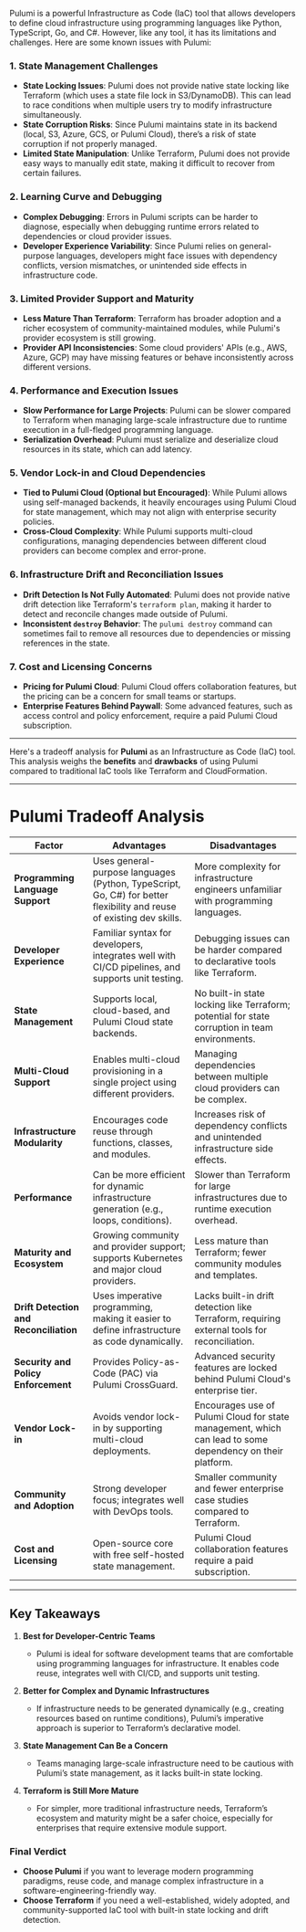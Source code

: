 
Pulumi is a powerful Infrastructure as Code (IaC) tool that allows developers to define cloud infrastructure using programming languages like Python, TypeScript, Go, and C#. However, like any tool, it has its limitations and challenges. Here are some known issues with Pulumi:

### **1. State Management Challenges**

- **State Locking Issues**: Pulumi does not provide native state locking like Terraform (which uses a state file lock in S3/DynamoDB). This can lead to race conditions when multiple users try to modify infrastructure simultaneously.
- **State Corruption Risks**: Since Pulumi maintains state in its backend (local, S3, Azure, GCS, or Pulumi Cloud), there’s a risk of state corruption if not properly managed.
- **Limited State Manipulation**: Unlike Terraform, Pulumi does not provide easy ways to manually edit state, making it difficult to recover from certain failures.

### **2. Learning Curve and Debugging**

- **Complex Debugging**: Errors in Pulumi scripts can be harder to diagnose, especially when debugging runtime errors related to dependencies or cloud provider issues.
- **Developer Experience Variability**: Since Pulumi relies on general-purpose languages, developers might face issues with dependency conflicts, version mismatches, or unintended side effects in infrastructure code.

### **3. Limited Provider Support and Maturity**

- **Less Mature Than Terraform**: Terraform has broader adoption and a richer ecosystem of community-maintained modules, while Pulumi's provider ecosystem is still growing.
- **Provider API Inconsistencies**: Some cloud providers' APIs (e.g., AWS, Azure, GCP) may have missing features or behave inconsistently across different versions.

### **4. Performance and Execution Issues**

- **Slow Performance for Large Projects**: Pulumi can be slower compared to Terraform when managing large-scale infrastructure due to runtime execution in a full-fledged programming language.
- **Serialization Overhead**: Pulumi must serialize and deserialize cloud resources in its state, which can add latency.

### **5. Vendor Lock-in and Cloud Dependencies**

- **Tied to Pulumi Cloud (Optional but Encouraged)**: While Pulumi allows using self-managed backends, it heavily encourages using Pulumi Cloud for state management, which may not align with enterprise security policies.
- **Cross-Cloud Complexity**: While Pulumi supports multi-cloud configurations, managing dependencies between different cloud providers can become complex and error-prone.

### **6. Infrastructure Drift and Reconciliation Issues**

- **Drift Detection Is Not Fully Automated**: Pulumi does not provide native drift detection like Terraform's `terraform plan`, making it harder to detect and reconcile changes made outside of Pulumi.
- **Inconsistent `destroy` Behavior**: The `pulumi destroy` command can sometimes fail to remove all resources due to dependencies or missing references in the state.

### **7. Cost and Licensing Concerns**

- **Pricing for Pulumi Cloud**: Pulumi Cloud offers collaboration features, but the pricing can be a concern for small teams or startups.
- **Enterprise Features Behind Paywall**: Some advanced features, such as access control and policy enforcement, require a paid Pulumi Cloud subscription.


--- 

Here's a tradeoff analysis for **Pulumi** as an Infrastructure as Code (IaC) tool. This analysis weighs the **benefits** and **drawbacks** of using Pulumi compared to traditional IaC tools like Terraform and CloudFormation.

---

# **Pulumi Tradeoff Analysis**

| **Factor**               | **Advantages** | **Disadvantages** |
|--------------------------|---------------|-------------------|
| **Programming Language Support** | Uses general-purpose languages (Python, TypeScript, Go, C#) for better flexibility and reuse of existing dev skills. | More complexity for infrastructure engineers unfamiliar with programming languages. |
| **Developer Experience** | Familiar syntax for developers, integrates well with CI/CD pipelines, and supports unit testing. | Debugging issues can be harder compared to declarative tools like Terraform. |
| **State Management** | Supports local, cloud-based, and Pulumi Cloud state backends. | No built-in state locking like Terraform; potential for state corruption in team environments. |
| **Multi-Cloud Support** | Enables multi-cloud provisioning in a single project using different providers. | Managing dependencies between multiple cloud providers can be complex. |
| **Infrastructure Modularity** | Encourages code reuse through functions, classes, and modules. | Increases risk of dependency conflicts and unintended infrastructure side effects. |
| **Performance** | Can be more efficient for dynamic infrastructure generation (e.g., loops, conditions). | Slower than Terraform for large infrastructures due to runtime execution overhead. |
| **Maturity and Ecosystem** | Growing community and provider support; supports Kubernetes and major cloud providers. | Less mature than Terraform; fewer community modules and templates. |
| **Drift Detection and Reconciliation** | Uses imperative programming, making it easier to define infrastructure as code dynamically. | Lacks built-in drift detection like Terraform, requiring external tools for reconciliation. |
| **Security and Policy Enforcement** | Provides Policy-as-Code (PAC) via Pulumi CrossGuard. | Advanced security features are locked behind Pulumi Cloud's enterprise tier. |
| **Vendor Lock-in** | Avoids vendor lock-in by supporting multi-cloud deployments. | Encourages use of Pulumi Cloud for state management, which can lead to some dependency on their platform. |
| **Community and Adoption** | Strong developer focus; integrates well with DevOps tools. | Smaller community and fewer enterprise case studies compared to Terraform. |
| **Cost and Licensing** | Open-source core with free self-hosted state management. | Pulumi Cloud collaboration features require a paid subscription. |

---

## **Key Takeaways**

1. **Best for Developer-Centric Teams**  
   - Pulumi is ideal for software development teams that are comfortable using programming languages for infrastructure. It enables code reuse, integrates well with CI/CD, and supports unit testing.
   
2. **Better for Complex and Dynamic Infrastructures**  
   - If infrastructure needs to be generated dynamically (e.g., creating resources based on runtime conditions), Pulumi’s imperative approach is superior to Terraform’s declarative model.

3. **State Management Can Be a Concern**  
   - Teams managing large-scale infrastructure need to be cautious with Pulumi’s state management, as it lacks built-in state locking.

4. **Terraform is Still More Mature**  
   - For simpler, more traditional infrastructure needs, Terraform’s ecosystem and maturity might be a safer choice, especially for enterprises that require extensive module support.

### **Final Verdict**
- **Choose Pulumi** if you want to leverage modern programming paradigms, reuse code, and manage complex infrastructure in a software-engineering-friendly way.
- **Choose Terraform** if you need a well-established, widely adopted, and community-supported IaC tool with built-in state locking and drift detection.


